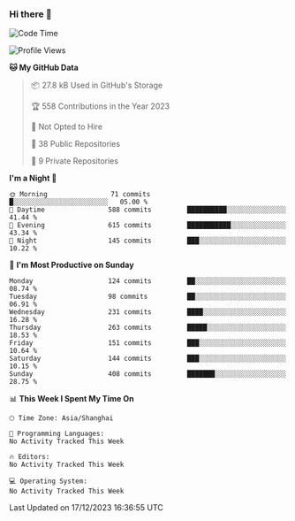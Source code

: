 ### Hi there 👋

<!--
**robinWongM/robinWongM** is a ✨ _special_ ✨ repository because its `README.md` (this file) appears on your GitHub profile.

Here are some ideas to get you started:

- 🔭 I’m currently working on ...
- 🌱 I’m currently learning ...
- 👯 I’m looking to collaborate on ...
- 🤔 I’m looking for help with ...
- 💬 Ask me about ...
- 📫 How to reach me: ...
- 😄 Pronouns: ...
- ⚡ Fun fact: ...
-->

<!--START_SECTION:waka-->
![Code Time](http://img.shields.io/badge/Code%20Time-151%20hrs%2013%20mins-blue)

![Profile Views](http://img.shields.io/badge/Profile%20Views-0-blue)

**🐱 My GitHub Data** 

> 📦 27.8 kB Used in GitHub's Storage 
 > 
> 🏆 558 Contributions in the Year 2023
 > 
> 🚫 Not Opted to Hire
 > 
> 📜 38 Public Repositories 
 > 
> 🔑 9 Private Repositories 
 > 
**I'm a Night 🦉** 

```text
🌞 Morning                71 commits          █░░░░░░░░░░░░░░░░░░░░░░░░   05.00 % 
🌆 Daytime                588 commits         ██████████░░░░░░░░░░░░░░░   41.44 % 
🌃 Evening                615 commits         ███████████░░░░░░░░░░░░░░   43.34 % 
🌙 Night                  145 commits         ███░░░░░░░░░░░░░░░░░░░░░░   10.22 % 
```
📅 **I'm Most Productive on Sunday** 

```text
Monday                   124 commits         ██░░░░░░░░░░░░░░░░░░░░░░░   08.74 % 
Tuesday                  98 commits          ██░░░░░░░░░░░░░░░░░░░░░░░   06.91 % 
Wednesday                231 commits         ████░░░░░░░░░░░░░░░░░░░░░   16.28 % 
Thursday                 263 commits         █████░░░░░░░░░░░░░░░░░░░░   18.53 % 
Friday                   151 commits         ███░░░░░░░░░░░░░░░░░░░░░░   10.64 % 
Saturday                 144 commits         ███░░░░░░░░░░░░░░░░░░░░░░   10.15 % 
Sunday                   408 commits         ███████░░░░░░░░░░░░░░░░░░   28.75 % 
```


📊 **This Week I Spent My Time On** 

```text
🕑︎ Time Zone: Asia/Shanghai

💬 Programming Languages: 
No Activity Tracked This Week

🔥 Editors: 
No Activity Tracked This Week

💻 Operating System: 
No Activity Tracked This Week
```


 Last Updated on 17/12/2023 16:36:55 UTC
<!--END_SECTION:waka-->
